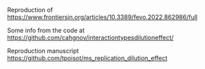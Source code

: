 Reproduction of https://www.frontiersin.org/articles/10.3389/fevo.2022.862986/full

Some info from the code at https://github.com/cahgnov/interactiontypesdilutioneffect/

Reproduction manuscript https://github.com/tpoisot/ms_replication_dilution_effect